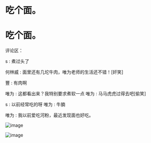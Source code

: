 # 吃个面。

# 吃个面。

评论区：

s : 煮过头了

何林威 : 面里还有几坨牛肉，唯为老师的生活还不错！[奸笑]

豐 : 有肉啊

唯为 : 这都看出来？我特别要求煮软一点 唯为 : 马马虎虎过得去吧[偷笑]

s : 以前经常吃的呀 唯为 : 牛腩

唯为 : 我以前爱吃河粉，最近发现面也好吃。

![image](img/Image_150.png)

![image](img/Image_151.png)